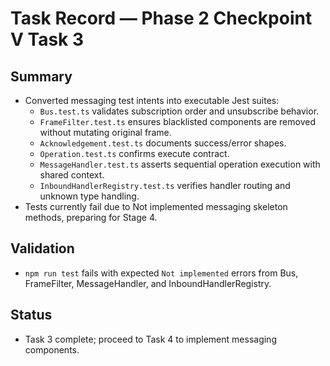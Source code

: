 # Task Record — Phase 2 Checkpoint V Task 3

## Summary
- Converted messaging test intents into executable Jest suites:
  - `Bus.test.ts` validates subscription order and unsubscribe behavior.
  - `FrameFilter.test.ts` ensures blacklisted components are removed without mutating original frame.
  - `Acknowledgement.test.ts` documents success/error shapes.
  - `Operation.test.ts` confirms execute contract.
  - `MessageHandler.test.ts` asserts sequential operation execution with shared context.
  - `InboundHandlerRegistry.test.ts` verifies handler routing and unknown type handling.
- Tests currently fail due to Not implemented messaging skeleton methods, preparing for Stage 4.

## Validation
- `npm run test` fails with expected `Not implemented` errors from Bus, FrameFilter, MessageHandler, and InboundHandlerRegistry.

## Status
- Task 3 complete; proceed to Task 4 to implement messaging components.
